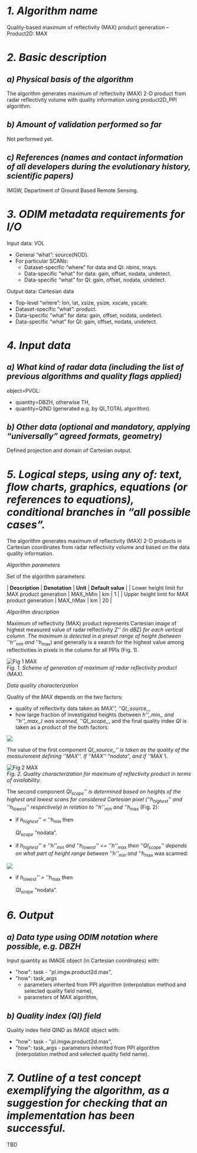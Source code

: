 # *1. Algorithm name*
Quality-based maximum of reflectivity (MAX) product generation – Product2D: MAX

# *2. Basic description*
## *a) Physical basis of the algorithm*
The algorithm generates maximum of reflectivity (MAX) 2-D product from radar reflectivity volume with quality information using product2D_PPI algorithm.

## *b) Amount of validation performed so far*
Not performed yet.

## *c) References (names and contact information of all developers during the evolutionary history, scientific papers)*
IMGW, Department of Ground Based Remote Sensing. 

# *3. ODIM metadata requirements for I/O*
Input data: VOL
* General “what”: source(NOD).
* For particular SCANs:
  * Dataset-specific “where” for data and QI: nbins, nrays. 
  * Data-specific “what” for data: gain, offset, nodata, undetect.
  * Data-specific “what” for QI: gain, offset, nodata, undetect.

Output data: Cartesian data
* Top-level “where”: lon, lat, xsize, ysize, xscale, yscale. 
* Dataset-specific “what”: product.
* Data-specific “what” for data: gain, offset, nodata, undetect.
* Data-specific “what” for QI: gain, offset, nodata, undetect.

# *4. Input data*
## *a) What kind of radar data (including the list of previous algorithms and quality flags applied)*
object=PVOL:
* quantity=DBZH, otherwise TH, 
* quantity=QIND (generated e.g. by QI_TOTAL algorithm).

## *b) Other data (optional and mandatory, applying “universally” agreed formats, geometry)*
Defined projection and domain of Cartesian output.

# *5. Logical steps, using any of: text, flow charts, graphics, equations (or references to equations), conditional branches in “all possible cases”.*
The algorithm generates maximum of reflectivity (MAX) 2-D products in Cartesian coordinates from radar reflectivity volume and based on the data quality information.

*Algorithm parameters*

Set of the algorithm parameters:

| **Description** | **Denotation** | **Unit** | **Default value** |
| Lower height limit for MAX product generation | MAX_hMin | km | 1 |
| Upper height limit for MAX product generation | MAX_hMax | km | 20 |

*Algorithm description*

Maximum of reflectivity (MAX) product represents Cartesian image of highest measured value of radar reflectivity _Z'' (in dBZ) for each vertical column. The maximum is detected in a preset range of height (between ''h''<sub>min</sub> and ''h_<sub>max</sub>) and generally is a search for the highest value among reflectivities in pixels in the column for all PPIs (Fig. 1).


![Fig 1 MAX](/images/Fig_1_MAX.gif)\
_Fig. 1. Scheme of generation of maximum of radar reflectivity product (MAX)._

*Data quality characterization*

Quality of the _MAX_ depends on the two factors:
- quality of reflectivity data taken as _MAX'', ''QI,,source,,_,
- how large fraction of investigated heights (between _h'',,min,, and ''h'',,max,,) was scanned, ''QI,,scope,,_,
and the final quality index _QI_ is taken as a product of the both factors: 

<img src="https://render.githubusercontent.com/render/math?math=QI = QI_{source} \cdot QI_{scope}" />

<!--
	#!latex 
	$  QI = QI_{source} \cdot QI_{scope}  $ 
-->	
	

The value of the first component _QI,,source,,'' is taken as the quality of the measurement defining ''MAX''. If ''MAX'' “nodata”, and if ''MAX_ 1.

![Fig 2 MAX](/images/Fig_2_MAX.gif)\
_Fig. 2. Quality characterization for maximum of reflectivity product in terms of availability._

The second component _QI<sub>scope</sub>'' is determined based on heights of the highest and lowest scans for considered Cartesian pixel (''h<sub>highest</sub>'' and ''h<sub>lowest</sub>'' respectively) in relation to ''h''<sub>min</sub> and ''h_<sub>max</sub> (Fig. 2):

- if _h<sub>highest</sub>'' < ''h_<sub>min</sub> then

  _QI<sub>scope</sub>_ “nodata”.

- if _h<sub>highest</sub>'' ≥ ''h''<sub>min</sub> and ''h<sub>lowest</sub>'' <= ''h''<sub>max</sub> then ''QI<sub>scope</sub>'' depends on what part of height range between ''h''<sub>min</sub> and ''h_<sub>max</sub> was scanned:

 <img src="https://render.githubusercontent.com/render/math?math=QI_{scope} = \frac {min(h_{highest},h_{lowest}) - max(h_{lowest},h_{min})} {h_{max} - h_{min}}" />
  	
<!--  	
	#!latex 
	$  QI_{scope} = \frac {min(h_{highest},h_{lowest}) - max(h_{lowest},h_{min})} {h_{max} - h_{min}}  $ 
-->	
	

- if _h<sub>lowest</sub>'' > ''h_<sub>max</sub> then

  _QI<sub>scope</sub>_ “nodata”.

# *6. Output*
## *a) Data type using ODIM notation where possible, e.g. DBZH*
Input quantity as IMAGE object (in Cartesian coordinates) with:
* "how": task - "pl.imgw.product2d.max",
* "how": task_args 
  * parameters inherited from PPI algorithm (interpolation method and selected quality field name),
  * parameters of MAX algorithm,

## *b) Quality index (QI) field*
Quality index field QIND as IMAGE object with:
* "how": task - "pl.imgw.product2d.max", 
* "how": task_args - parameters inherited from PPI algorithm (interpolation method and selected quality field name). 

# *7. Outline of a test concept exemplifying the algorithm, as a suggestion for checking that an implementation has been successful.*
TBD

